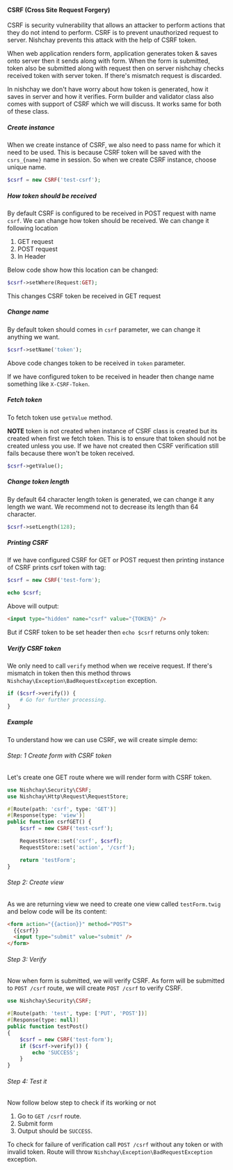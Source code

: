 #### CSRF (Cross Site Request Forgery)

CSRF is security vulnerability that allows an attacker to perform actions that they do not intend to perform. CSRF is to prevent unauthorized request to server. Nishchay prevents this attack with the help of CSRF token.

When web application renders form, application generates token & saves onto server then it sends along with form. When the form is submitted, token also be submitted along with request then on server nishchay checks received token with server token. If there's mismatch request is discarded.

In nishchay we don't have worry about how token is generated, how it saves in server and how it verifies. Form builder and validator class also comes with support of CSRF which we will discuss. It works same for both of these class.

##### Create instance

When we create instance of CSRF, we also need to pass name for which it need to be used. This is because CSRF token will be saved with the `csrs_{name}` name in session. So when we create CSRF instance, choose unique name.

```php
$csrf = new CSRF('test-csrf');
```

##### How token should be received

By default CSRF is configured to be received in POST request with name `csrf`. We can change how token should be received. We can change it following location

1. GET request
2. POST request
3. In Header

Below code show how this location can be changed:

```php
$csrf->setWhere(Request:GET);
```

This changes CSRF token be received in GET request

##### Change name

By default token should comes in `csrf` parameter, we can change it anything we want.

```php
$csrf->setName('token');
```

Above code changes token to be received in `token` parameter.

If we have configured token to be received in header then change name something like `X-CSRF-Token`.

##### Fetch token

To fetch token use `getValue` method.

**NOTE** token is not created when instance of CSRF class is created but its created when first we fetch token. This is to ensure that token should not be created unless you use. If we have not created then CSRF verification still fails because there won't be token received.

```php
$csrf->getValue();
```

##### Change token length

By default 64 character length token is generated, we can change it any length we want. We recommend not to decrease its length than 64 character.

```php
$csrf->setLength(128);
```

##### Printing CSRF

If we have configured CSRF for GET or POST request then printing instance of CSRF prints csrf token with tag:

```php
$csrf = new CSRF('test-form');

echo $csrf;
```

Above will output:

```html
<input type="hidden" name="csrf" value="{TOKEN}" />
```

But if CSRF token to be set header then `echo $csrf` returns only token:

##### Verify CSRF token

We only need to call `verify` method when we receive request. If there's mismatch in token then this method throws `Nishchay\Exception\BadRequestException` exception.

```php
if ($csrf->verify()) {
    # Go for further processing.
}
```

##### Example

To understand how we can use CSRF, we will create simple demo:

###### Step: 1 Create form with CSRF token

Let's create one GET route where we will render form with CSRF token.

```php
use Nishchay\Security\CSRF;
use Nishchay\Http\Request\RequestStore;

#[Route(path: 'csrf', type: 'GET')]
#[Response(type: 'view')]
public function csrfGET() {
    $csrf = new CSRF('test-csrf');

    RequestStore::set('csrf', $csrf);
    RequestStore::set('action', '/csrf');

    return 'testForm';
}
```

###### Step 2: Create view

As we are returning view we need to create one view called `testForm.twig` and below code will be its content:

```html
<form action="{{action}}" method="POST">
  {{csrf}}
  <input type="submit" value="submit" />
</form>
```

###### Step 3: Verify

Now when form is submitted, we will verify CSRF. As form will be submitted to `POST /csrf` route, we will create `POST /csrf` to verify CSRF.

```php
use Nishchay\Security\CSRF;

#[Route(path: 'test', type: ['PUT', 'POST'])]
#[Response(type: null)]
public function testPost()
{
    $csrf = new CSRF('test-form');
    if ($csrf->verify()) {
        echo 'SUCCESS';
    }
}
```

###### Step 4: Test it

Now follow below step to check if its working or not

1. Go to `GET /csrf` route.
2. Submit form
3. Output should be `SUCCESS`.

To check for failure of verification call `POST /csrf` without any token or with invalid token. Route will throw `Nishchay\Exception\BadRequestException` exception.
